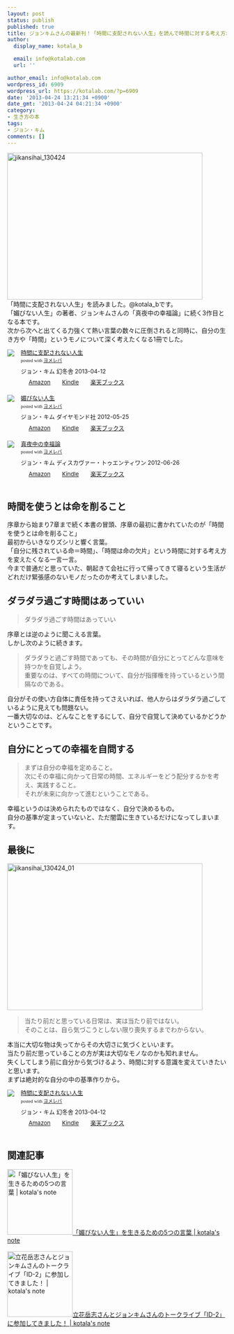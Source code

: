 ```yaml
---
layout: post
status: publish
published: true
title: ジョンキムさんの最新刊！「時間に支配されない人生」を読んで時間に対する考え方が変わってきた
author:
  display_name: kotala_b

  email: info@kotalab.com
  url: ''

author_email: info@kotalab.com
wordpress_id: 6909
wordpress_url: https://kotalab.com/?p=6909
date: '2013-04-24 13:21:34 +0900'
date_gmt: '2013-04-24 04:21:34 +0900'
category:
- 生き方の本
tags:
- ジョン・キム
comments: []
---
```

<p><img src="https://kotalab.com/wp-content/uploads/jikansihai_130424-448x336.jpg" alt="jikansihai_130424" width="448" height="336" class="alignnone size-large wp-image-6910" /><br />
「時間に支配されない人生」を読みました。@kotala_bです。<br />
「媚びない人生」の著者、ジョンキムさんの「真夜中の幸福論」に続く3作目となる本です。<br />
次から次へと出てくる力強くて熱い言葉の数々に圧倒されると同時に、自分の生き方や「時間」というモノについて深く考えたくなる1冊でした。</p>
<div class="booklink-box" style="text-align:left;padding-bottom:20px;font-size:small;/zoom: 1;overflow: hidden;">
<div class="booklink-image" style="float:left;margin:0 15px 10px 0;"><a href="https://www.amazon.co.jp/exec/obidos/asin/4344023625/same-22/" name="booklink" rel="nofollow" target="_blank"><img src="https://images-fe.ssl-images-amazon.com/images/I/61VdXzaaJbL._SL160_.jpg" style="border: none;" /></a></div>
<div class="booklink-info" style="line-height:120%;/zoom: 1;overflow: hidden;">
<div class="booklink-name" style="margin-bottom:10px;line-height:120%"><a href="https://www.amazon.co.jp/exec/obidos/asin/4344023625/same-22/" rel="nofollow" name="booklink" target="_blank">時間に支配されない人生</a>
<div class="booklink-powered-date" style="font-size:8pt;margin-top:5px;font-family:verdana;line-height:120%">posted with <a href="https://yomereba.com" target="_blank">ヨメレバ</a></div>
</div>
<div class="booklink-detail" style="margin-bottom:5px;">ジョン・キム 幻冬舎 2013-04-12    </div>
<div class="booklink-link2" style="margin-top:10px;">
<div class="shoplinkamazon" style="display:inline;margin-right:5px;background: url('https://img.yomereba.com/tam_y.gif') 0 0 no-repeat;padding: 2px 0 2px 18px;white-space: nowrap;"><a href="https://www.amazon.co.jp/exec/obidos/asin/4344023625/same-22/" rel="nofollow" target="_blank" title="アマゾン" >Amazon</a></div>
<div class="shoplinkkindle" style="display:inline;margin-right:5px;background: url('https://img.yomereba.com/tam_y.gif') 0 0 no-repeat;padding: 2px 0 2px 18px;white-space: nowrap;"><a href="https://www.amazon.co.jp/exec/obidos/ASIN/B00CEPEI02/same-22/" rel="nofollow" target="_blank" >Kindle</a></div>
<div class="shoplinkrakuten" style="display:inline;margin-right:5px;background: url('https://img.yomereba.com/tam_y.gif') 0 -50px no-repeat;padding: 2px 0 2px 18px;white-space: nowrap;"><a href="https://hb.afl.rakuten.co.jp/hgc/0fa7afc8.bbfc196a.0fa7afc9.d56c38f1/?pc=http%3A%2F%2Fbooks.rakuten.co.jp%2Frb%2F12270606%2F%3Fscid%3Daf_ich_link_urltxt%26m%3Dhttp%3A%2F%2Fm.rakuten.co.jp%2Fev%2Fbook%2F" rel="nofollow" target="_blank" title="楽天ブックス" >楽天ブックス</a></div>
</div>
</div>
<div class="booklink-footer" style="clear: left"></div>
</div>
<div class="booklink-box" style="text-align:left;padding-bottom:20px;font-size:small;/zoom: 1;overflow: hidden;">
<div class="booklink-image" style="float:left;margin:0 15px 10px 0;"><a href="https://www.amazon.co.jp/exec/obidos/asin/4478017697/same-22/" name="booklink" rel="nofollow" target="_blank"><img src="https://images-fe.ssl-images-amazon.com/images/I/31MJqxfaoIL._SL160_.jpg" style="border: none;" /></a></div>
<div class="booklink-info" style="line-height:120%;/zoom: 1;overflow: hidden;">
<div class="booklink-name" style="margin-bottom:10px;line-height:120%"><a href="https://www.amazon.co.jp/exec/obidos/asin/4478017697/same-22/" rel="nofollow" name="booklink" target="_blank">媚びない人生</a>
<div class="booklink-powered-date" style="font-size:8pt;margin-top:5px;font-family:verdana;line-height:120%">posted with <a href="https://yomereba.com" target="_blank">ヨメレバ</a></div>
</div>
<div class="booklink-detail" style="margin-bottom:5px;">ジョン・キム ダイヤモンド社 2012-05-25    </div>
<div class="booklink-link2" style="margin-top:10px;">
<div class="shoplinkamazon" style="display:inline;margin-right:5px;background: url('https://img.yomereba.com/tam_y.gif') 0 0 no-repeat;padding: 2px 0 2px 18px;white-space: nowrap;"><a href="https://www.amazon.co.jp/exec/obidos/asin/4478017697/same-22/" rel="nofollow" target="_blank" title="アマゾン" >Amazon</a></div>
<div class="shoplinkkindle" style="display:inline;margin-right:5px;background: url('https://img.yomereba.com/tam_y.gif') 0 0 no-repeat;padding: 2px 0 2px 18px;white-space: nowrap;"><a href="https://www.amazon.co.jp/exec/obidos/ASIN/B00BXZN256/same-22/" rel="nofollow" target="_blank" >Kindle</a></div>
<div class="shoplinkrakuten" style="display:inline;margin-right:5px;background: url('https://img.yomereba.com/tam_y.gif') 0 -50px no-repeat;padding: 2px 0 2px 18px;white-space: nowrap;"><a href="https://hb.afl.rakuten.co.jp/hgc/0fa7afc8.bbfc196a.0fa7afc9.d56c38f1/?pc=http%3A%2F%2Fbooks.rakuten.co.jp%2Frb%2F11662683%2F%3Fscid%3Daf_ich_link_urltxt%26m%3Dhttp%3A%2F%2Fm.rakuten.co.jp%2Fev%2Fbook%2F" rel="nofollow" target="_blank" title="楽天ブックス" >楽天ブックス</a></div>
</div>
</div>
<div class="booklink-footer" style="clear: left"></div>
</div>
<div class="booklink-box" style="text-align:left;padding-bottom:20px;font-size:small;/zoom: 1;overflow: hidden;">
<div class="booklink-image" style="float:left;margin:0 15px 10px 0;"><a href="https://www.amazon.co.jp/exec/obidos/asin/4799311654/same-22/" name="booklink" rel="nofollow" target="_blank"><img src="https://images-fe.ssl-images-amazon.com/images/I/41fb6WYxxeL._SL160_.jpg" style="border: none;" /></a></div>
<div class="booklink-info" style="line-height:120%;/zoom: 1;overflow: hidden;">
<div class="booklink-name" style="margin-bottom:10px;line-height:120%"><a href="https://www.amazon.co.jp/exec/obidos/asin/4799311654/same-22/" rel="nofollow" name="booklink" target="_blank">真夜中の幸福論</a>
<div class="booklink-powered-date" style="font-size:8pt;margin-top:5px;font-family:verdana;line-height:120%">posted with <a href="https://yomereba.com" target="_blank">ヨメレバ</a></div>
</div>
<div class="booklink-detail" style="margin-bottom:5px;">ジョン・キム ディスカヴァー・トゥエンティワン 2012-06-26    </div>
<div class="booklink-link2" style="margin-top:10px;">
<div class="shoplinkamazon" style="display:inline;margin-right:5px;background: url('https://img.yomereba.com/tam_y.gif') 0 0 no-repeat;padding: 2px 0 2px 18px;white-space: nowrap;"><a href="https://www.amazon.co.jp/exec/obidos/asin/4799311654/same-22/" rel="nofollow" target="_blank" title="アマゾン" >Amazon</a></div>
<div class="shoplinkkindle" style="display:inline;margin-right:5px;background: url('https://img.yomereba.com/tam_y.gif') 0 0 no-repeat;padding: 2px 0 2px 18px;white-space: nowrap;"><a href="https://www.amazon.co.jp/exec/obidos/ASIN/B00BFNJLVU/same-22/" rel="nofollow" target="_blank" >Kindle</a></div>
<div class="shoplinkrakuten" style="display:inline;margin-right:5px;background: url('https://img.yomereba.com/tam_y.gif') 0 -50px no-repeat;padding: 2px 0 2px 18px;white-space: nowrap;"><a href="https://hb.afl.rakuten.co.jp/hgc/0fa7afc8.bbfc196a.0fa7afc9.d56c38f1/?pc=http%3A%2F%2Fbooks.rakuten.co.jp%2Frb%2F11744699%2F%3Fscid%3Daf_ich_link_urltxt%26m%3Dhttp%3A%2F%2Fm.rakuten.co.jp%2Fev%2Fbook%2F" rel="nofollow" target="_blank" title="楽天ブックス" >楽天ブックス</a></div>
</div>
</div>
<div class="booklink-footer" style="clear: left"></div>
</div>
<p><!--more--></p>
<h2>時間を使うとは命を削ること</h2>
<p>序章から始まり7章まで続く本書の冒頭、序章の最初に書かれていたのが「時間を使うとは命を削ること」<br />
最初からいきなりズシリと響く言葉。<br />
「自分に残されている命＝時間」、「時間は命の欠片」という時間に対する考え方を変えたくなる一言一言。<br />
今まで普通だと思っていた、朝起きて会社に行って帰ってきて寝るという生活がどれだけ緊張感のないモノだったのか考えてしまいました。</p>
<h2>ダラダラ過ごす時間はあっていい</h2>
<blockquote><p>ダラダラ過ごす時間はあっていい</p></blockquote>
<p>序章とは逆のように聞こえる言葉。<br />
しかし次のように続きます。</p>
<blockquote><p>ダラダラと過ごす時間であっても、その時間が自分にとってどんな意味を持つかを自覚しよう。<br />
重要なのは、すべての時間について、自分が指揮権を持っているという間隔なのである。</p></blockquote>
<p>自分がその使い方自体に責任を持ってさえいれば、他人からはダラダラ過ごしているように見えても問題ない。<br />
一番大切なのは、どんなことをするにして、自分で自覚して決めているかどうかということです。</p>
<h2>自分にとっての幸福を自問する</h2>
<blockquote><p>まずは自分の幸福を定めること。<br />
次にその幸福に向かって日常の時間、エネルギーをどう配分するかを考え、実践すること。<br />
それが未来に向かって進むということである。</p></blockquote>
<p>幸福というのは決められたものではなく、自分で決めるもの。<br />
自分の基準が定まっていないと、ただ闇雲に生きているだけになってしまいます。</p>
<h2>最後に</h2>
<p><img src="https://kotalab.com/wp-content/uploads/jikansihai_130424_01-448x336.jpg" alt="jikansihai_130424_01" width="448" height="336" class="alignnone size-large wp-image-6911" /></p>
<blockquote><p>当たり前だと思っている日常は、実は当たり前ではない。<br />
そのことは、自ら気づこうとしない限り喪失するまでわからない。</p></blockquote>
<p>本当に大切な物は失ってからその大切さに気づくといいます。<br />
当たり前だ思っていることの方が実は大切なモノなのかも知れません。<br />
失くしてしまう前に自分から気づけるよう、時間に対する意識を変えていきたいと思います。<br />
まずは絶対的な自分の中の基準作りから。</p>
<div class="booklink-box" style="text-align:left;padding-bottom:20px;font-size:small;/zoom: 1;overflow: hidden;">
<div class="booklink-image" style="float:left;margin:0 15px 10px 0;"><a href="https://www.amazon.co.jp/exec/obidos/asin/4344023625/same-22/" name="booklink" rel="nofollow" target="_blank"><img src="https://images-fe.ssl-images-amazon.com/images/I/61VdXzaaJbL._SL160_.jpg" style="border: none;" /></a></div>
<div class="booklink-info" style="line-height:120%;/zoom: 1;overflow: hidden;">
<div class="booklink-name" style="margin-bottom:10px;line-height:120%"><a href="https://www.amazon.co.jp/exec/obidos/asin/4344023625/same-22/" rel="nofollow" name="booklink" target="_blank">時間に支配されない人生</a>
<div class="booklink-powered-date" style="font-size:8pt;margin-top:5px;font-family:verdana;line-height:120%">posted with <a href="https://yomereba.com" target="_blank">ヨメレバ</a></div>
</div>
<div class="booklink-detail" style="margin-bottom:5px;">ジョン・キム 幻冬舎 2013-04-12    </div>
<div class="booklink-link2" style="margin-top:10px;">
<div class="shoplinkamazon" style="display:inline;margin-right:5px;background: url('https://img.yomereba.com/tam_y.gif') 0 0 no-repeat;padding: 2px 0 2px 18px;white-space: nowrap;"><a href="https://www.amazon.co.jp/exec/obidos/asin/4344023625/same-22/" rel="nofollow" target="_blank" title="アマゾン" >Amazon</a></div>
<div class="shoplinkkindle" style="display:inline;margin-right:5px;background: url('https://img.yomereba.com/tam_y.gif') 0 0 no-repeat;padding: 2px 0 2px 18px;white-space: nowrap;"><a href="https://www.amazon.co.jp/exec/obidos/ASIN/B00CEPEI02/same-22/" rel="nofollow" target="_blank" >Kindle</a></div>
<div class="shoplinkrakuten" style="display:inline;margin-right:5px;background: url('https://img.yomereba.com/tam_y.gif') 0 -50px no-repeat;padding: 2px 0 2px 18px;white-space: nowrap;"><a href="https://hb.afl.rakuten.co.jp/hgc/0fa7afc8.bbfc196a.0fa7afc9.d56c38f1/?pc=http%3A%2F%2Fbooks.rakuten.co.jp%2Frb%2F12270606%2F%3Fscid%3Daf_ich_link_urltxt%26m%3Dhttp%3A%2F%2Fm.rakuten.co.jp%2Fev%2Fbook%2F" rel="nofollow" target="_blank" title="楽天ブックス" >楽天ブックス</a></div>
</div>
</div>
<div class="booklink-footer" style="clear: left"></div>
</div>
<h2 class="rele">関連記事</h2>
<p><a href="https://kotalab.com/books-kobinai-jinsei" target="_blank"><img  class="alignleft" src="https://kotalab.com/wp-content/uploads/kobinai_130408-448x336.jpg" alt="「媚びない人生」を生きるための5つの言葉 | kotala's note" width="150" /></a><a href="https://kotalab.com/books-kobinai-jinsei" target="_blank">「媚びない人生」を生きるための5つの言葉 | kotala's note</a><br style="clear:both;" /><br />
<a href="https://kotalab.com/talklive-id-2" target="_blank"><img  class="alignleft" src="https://kotalab.com/wp-content/uploads/id2_130228_03-448x336.jpg" alt="立花岳志さんとジョンキムさんのトークライブ「ID-2」に参加してきました！ | kotala's note" width="150" /></a><a href="https://kotalab.com/talklive-id-2" target="_blank">立花岳志さんとジョンキムさんのトークライブ「ID-2」に参加してきました！ | kotala's note</a><br style="clear:both;" /></p>
